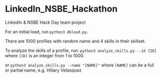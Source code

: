 # LinkedIn_NSBE_Hackathon
LinkedIn &amp; NSBE Hack Day team project

For an initial load, run `python3 dbload.py`.

There are 1000 profiles with random name and 4 skills in their skillset.

To analyze the skills of a profile, run:
`python3 analyze_skills.py --id [ID]`
where `[ID]` is an integer from 1 to 1000.

or
`python3 analyze_skills.py --name "[NAME]"`
where `[NAME]` can be a full or partial name, e.g. Hillary Velasquez
